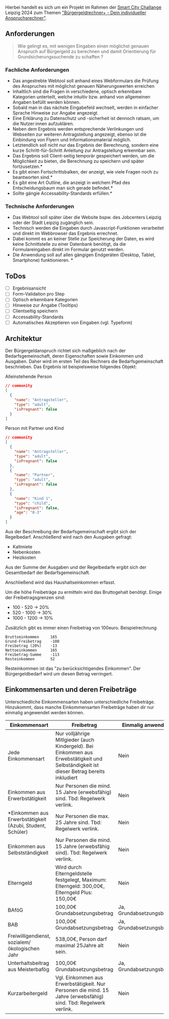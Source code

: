 Hierbei handelt es sich um ein Projekt im Rahmen der [Smart City Challange](https://digitalcampus.leipzig.de/sccl-2024/) Leipzig 2024 zum Themen ["Bürgergeldrechner+ - Dein individueller Anspruchsrechner"](https://digitalcampus.leipzig.de/sccl-wettbewerbsbedingungen-2024/buergergeldrechner-dein-individueller-anspruchsrechner/).

## Anforderungen

> Wie gelingt es, mit wenigen Eingaben einen möglichst genauen Anspruch auf Bürgergeld zu berechnen und damit Orientierung für Grundsicherungssuchende zu schaffen ?

### Fachliche Anforderungen

- Das angestrebte Webtool soll anhand eines Webformulars die Prüfung des Anspruches mit möglichst genauen Näherungswerten erreichen
- Inhaltlich sind die Fragen in verschiedene, optisch erkennbare Kategorien unterteilt, welche intuitiv bzw. anhand von allgemeinen Angaben befüllt werden können.
- Sobald man in das nächste Eingabefeld wechselt, werden in einfacher Sprache Hinweise zur Angabe angezeigt.
- Eine Erklärung zu Datenschutz und -sicherheit ist dennoch ratsam, um die Nutzer:innen aufzuklären.
- Neben dem Ergebnis werden entsprechende Verlinkungen und Webseiten zur weiteren Antragstellung angezeigt, ebenso ist die Einbindung von Flyern und Informationsmaterial möglich.
- Letztendlich soll nicht nur das Ergebnis der Berechnung, sondern eine kurze Schritt-für-Schritt Anleitung zur Antragstellung erkennbar sein.
- Das Ergebnis soll Client-seitig temporär gespeichert werden, um die Möglichkeit zu bieten, die Berechnung zu speichern und später fortzusetzen.\*
- Es gibt einen Fortschrittsbalken, der anzeigt, wie viele Fragen noch zu beantworten sind.\*
- Es gibt eine Art Outline, die anzeigt in welchem Pfad des Entscheidungsbaum man sich gerade befindet.\*
- Sollte gängie Accessability-Standards erfüllen.\*

### Technische Anforderungen

- Das Webtool soll später über die Website bspw. des Jobcenters Leipzig oder der Stadt Leipzig zugänglich sein.
- Technisch werden die Eingaben durch Javascript-Funktionen verarbeitet und direkt im Webbrowser das Ergebnis errechnet.
- Dabei kommt es an keiner Stelle zur Speicherung der Daten, es wird keine Schnittstelle zu einer Datenbank benötigt, da die Formulareingaben direkt im Formular genutzt werden.
- Die Anwendung soll auf allen gängigen Endgeräten (Desktop, Tablet, Smartphone) funktionieren. \*

## ToDos

- [ ] Ergebnisansicht
- [ ] Form-Validation pro Step
- [ ] Optisch erkennbare Kategorien
- [ ] Hinweise zur Angabe (Tooltips)
- [ ] Clientseitig speichern
- [ ] Accessability-Standards
- [ ] Automatisches Akzeptieren von Eingaben (vgl. Typeform)

## Architektur

Der Bürgergeldanspruch richtet sich maßgeblich nach der Bedarfsgemeinschaft, deren Eigenschaften sowie Einkommen und Ausgaben. Daher wird im ersten Teil des Rechners die Bedarfsgemeinschaft beschrieben. Das Ergebnis ist beispielsweise folgendes Objekt:

Alleinstehende Person

```json
// community
[
  {
    "name": "Antragsteller",
    "type": "adult",
    "isPregnant": false
  }
]
```

Person mit Partner und Kind

```json
// community
[
  {
    "name": "Antragsteller",
    "type": "adult",
    "isPregnant": false
  },
  {
    "name": "Partner",
    "type": "adult",
    "isPregnant": false
  },
  {
    "name": "Kind 1",
    "type": "child",
    "isPregnant": false,
    "age": "0-3"
  }
]
```

Aus der Beschreibung der Bedarfsgemeinschaft ergibt sich der Regelbedarf. Anschließend wird nach den Ausgaben gefragt:

- Kaltmiete
- Nebenkosten
- Heizkosten

Aus der Summe der Ausgaben und der Regelbedarfe ergibt sich der Gesamtbedarf der Bedarfsgemeinschaft.

Anschließend wird das Haushaltseinkommen erfasst.

Um die höhe Freibeträge zu ermitteln wird das Bruttogehalt benötigt. Einige der Freibetragsgrenzen sind:

- 100 - 520 -> 20%
- 520 - 1000 -> 30%
- 1000 - 1200 -> 10%

Zusätzlich gibt es immer einen Freibetrag von 100euro. Beispielrechnung

```
Bruttoeinkommen     165
Grund-Freibetrag    -100
Freibetrag (20%)    -13
Nettoeinkommen      165
Freibetrag-Summe    -113
Resteinkommen       52
```

Resteinkommen ist das "zu berücksichtigendes Einkommen". Der Bürgergeldbedarf wird um diesen Betrag verringert.

## Einkommensarten und deren Freibeträge

Unterschiedliche Einkommensarten haben unterschiedliche Freibeträge. Hinzukommt, dass manche Einkommensarten Freibeträge haben dir nur einmalig angewendet werden können.

| Einkommensart                                              | Freibetrag                                                                                                                               | Einmalig anwendbar        |
| ---------------------------------------------------------- | ---------------------------------------------------------------------------------------------------------------------------------------- | ------------------------- |
| Jede Einkommensart                                         | Nur volljährige Mitlgieder (auch Kindergeld). Bei Einkommen aus Erwebstätigkeit und Selbständigkeit ist dieser Betrag bereits inkludiert | Nein                      |
| Einkommen aus Erwerbstätigkeit                             | Nur Personen die mind. 15 Jahre (erwebsfähig) sind. Tbd: Regelwerk verlink.                                                              | Nein                      |
| \*Einkommen aus Erwerbstätigkeit (Azubi, Student, Schüler) | Nur Personen die max. 25 Jahre sind. Tbd: Regelwerk verlink.                                                                             | Nein                      |
| Einkommen aus Selbstständigkeit                            | Nur Personen die mind. 15 Jahre (erwebsfähig sind). Tbd: Regelwerk verlink.                                                              | Nein                      |
| Elterngeld                                                 | Wird durch Elterngeldstelle festgelegt, Maximum: Elterngeld: 300,00€, Elterngeld Plus: 150,00€                                           | Nein                      |
| BAföG                                                      | 100,00€ Grundabsetzungsbetrag                                                                                                            | Ja, Grundabsetzungsbetrag |
| BAB                                                        | 100,00€ Grundabsetzungsbetrag                                                                                                            | Ja, Grundabsetzungsbetrag |
| Freiwilligendienst, sozialem/ökologischen Jahr             | 538,00€, Person darf maximal 25Jahre alt sein.                                                                                           | Nein                      |
| Unterhaltsbeitrag aus Meisterbafög                         | 100,00€ Grundabsetzungsbetrag                                                                                                            | Ja, Grundabsetzungsbetrag |
| Kurzarbeitergeld                                           | Vgl. Einkommen aus Erwerbstätigkeit. Nur Personen die mind. 15 Jahre (erwebsfähig) sind. Tbd: Regelwerk verlink.                         | Nein                      |
